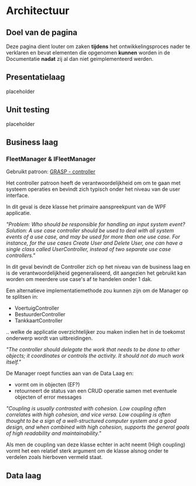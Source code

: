 # Architectuur

## Doel van de pagina

Deze pagina dient louter om zaken **tijdens** het ontwikkelingsproces nader te verklaren en bevat elementen
die opgenomen **kunnen** worden in de Documentatie **nadat** zij al dan niet geimplementeerd werden.

## Presentatielaag

placeholder

## Unit testing

placeholder

## Business laag

### FleetManager & IFleetManager


Gebruikt patroon: [GRASP - controller](https://en.wikipedia.org/wiki/GRASP_(object-oriented_design))

Het controller patroon heeft de verantwoordelijkheid om om te gaan met systeem operaties en bevindt zich typisch onder het niveau van de user interface.

In dit geval is deze klasse het primaire aanspreekpunt van de WPF applicatie.

*"Problem: Who should be responsible for handling an input system event?
Solution: A use case controller should be used to deal with all system events of a use case, and may be used for more than one use case. For instance, for the use cases Create User and Delete User, one can have a single class called UserController, instead of two separate use case controllers."*

In dit geval bevindt de Controller zich op het niveau van de business laag en is de verantwoordelijkheid gegeneraliseerd, dit aangezien het gebruikt kan worden om meerdere use case's af te handelen onder 1 dak.

Een alternatieve implementatiemethode zou kunnen zijn om de Manager op te splitsen in:
- VoertuigController
- BestuurderController
- TankkaartController

.. welke de applicatie overzichtelijker zou maken indien het in de toekomst onderwerp wordt van uitbreidingen.

*"The controller should delegate the work that needs to be done to other objects; it coordinates or controls the activity. It should not do much work itself."*

De Manager roept functies aan van de Data Laag en:
- vormt om in objecten (EF?)
- retourneert de status van een CRUD operatie samen met eventuele objecten of error messages

*"Coupling is usually contrasted with cohesion. Low coupling often correlates with high cohesion, and vice versa. Low coupling is often thought to be a sign of a well-structured computer system and a good design, and when combined with high cohesion, supports the general goals of high readability and maintainability."*

Als men de coupling van deze klasse echter in acht neemt (High coupling) vormt het een relatief sterk argument om de klasse alsnog onder te verdelen zoals hierboven vermeld staat. 

## Data laag

